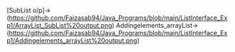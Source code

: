 [SubList o/p]->(https://github.com/Faizasab94/Java_Programs/blob/main/ListInterface_Exp1/ArrayList_SubList%20output.png)
Addingelements_arrayList-> (https://github.com/Faizasab94/Java_Programs/blob/main/ListInterface_Exp1/Addingelements_arrayList%20output.png)

